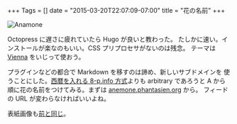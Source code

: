 +++
Tags = []
date = "2015-03-20T22:07:09-07:00"
title = "花の名前"
+++

![Anamone](https://farm3.staticflickr.com/2072/2267748078_207ed49515_b.jpg)

Octopress に遅さに疲れていたら Hugo が良いと教わった。
たしかに速い。インストールが楽なのもいい。CSS プリプロセサがないのは残念。
テーマは [Vienna](https://github.com/keichi/vienna) をいじって使おう。

プラグインなどの都合で Markdown を移すのは諦め、新しいサブドメインを
使うことにした。[西暦を入れる 8-p.info 方式](http://2015.8-p.info/)よりも
arbitrary であろうと A から順に花の名前をつけてみる。まずは
[anemone.phantasien.org](http://anemone.phantsien.org/) から。
フィードの URL が変わらなければいいよね。

表紙画像も[前と同じ](https://www.flickr.com/photos/_belial/5929930548/)。
